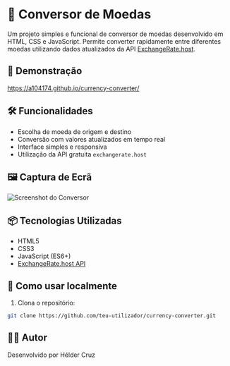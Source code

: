# 💱 Conversor de Moedas

Um projeto simples e funcional de conversor de moedas desenvolvido em HTML, CSS e JavaScript. Permite converter rapidamente entre diferentes moedas utilizando dados atualizados da API [ExchangeRate.host](https://exchangerate.host/).

## 🚀 Demonstração

https://a104174.github.io/currency-converter/

## 🛠 Funcionalidades

- Escolha de moeda de origem e destino
- Conversão com valores atualizados em tempo real
- Interface simples e responsiva
- Utilização da API gratuita `exchangerate.host`

## 🖼️ Captura de Ecrã

![Screenshot do Conversor](screenshot.png)

## 📦 Tecnologias Utilizadas

- HTML5
- CSS3
- JavaScript (ES6+)
- [ExchangeRate.host API](https://exchangerate.host/)


## 🔧 Como usar localmente

1. Clona o repositório:
```bash
git clone https://github.com/teu-utilizador/currency-converter.git
```


## 🧑‍💻 Autor
Desenvolvido por Hélder Cruz

